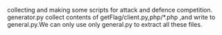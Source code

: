 collecting and making some  scripts for attack and defence competition.
generator.py collect contents of getFlag/client.py,php/*.php ,and write to general.py.We can only use only general.py to extract all these files.